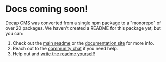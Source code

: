 # Docs coming soon!

Decap CMS was converted from a single npm package to a "monorepo" of over 20 packages.
We haven't created a README for this package yet, but you can:

1. Check out the [main readme](https://github.com/decaporg/decap-cms/#readme) or the [documentation
   site](https://www.decapcms.org) for more info.
2. Reach out to the [community chat](https://decapcms.org/chat) if you need help.
3. Help out and [write the readme yourself](https://github.com/decaporg/decap-cms/edit/main/packages/decap-cms-widget-code/README.md)!
